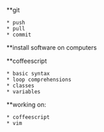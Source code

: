 **git

	* push
	* pull
	* commit
**install software on computers

**coffeescript

	* basic syntax
	* loop comprehensions
	* classes
	* variables
**working on:

	* coffeescript
	* vim

